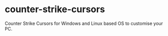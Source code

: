 # counter-strike-cursors
Counter Strike Cursors for Windows and Linux based OS to customise your PC.
